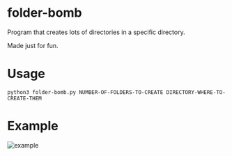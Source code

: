 # folder-bomb
Program that creates lots of directories in a specific directory.

Made just for fun.

# Usage
```
python3 folder-bomb.py NUMBER-OF-FOLDERS-TO-CREATE DIRECTORY-WHERE-TO-CREATE-THEM
```

# Example
![example](https://user-images.githubusercontent.com/78962948/122650552-efb3b000-d133-11eb-824e-a51bb58c1c74.png)
